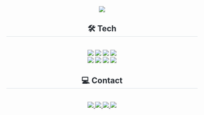 <div align="center">
  <img src="https://capsule-render.vercel.app/api?type=waving&color=340094&height=240&text=Kang%20Si%20Yeon&animation=fadeIn&fontColor=ffffff&fontSize=70" />
</div>

<div align="center">
  <h2 style="border-bottom: 1px solid #d8dee4; color: #282d33;"> 🛠️ Tech</h2><br>
  <img src="https://img.shields.io/badge/Discord-5865F2?style=for-the-badge&logo=Discord&logoColor=white">
  <img src="https://img.shields.io/badge/Git-F05032?style=for-the-badge&logo=Git&logoColor=white">
  <img src="https://img.shields.io/badge/Github-181717?style=for-the-badge&logo=Github&logoColor=white">
  <img src="https://img.shields.io/badge/Notion-000000?style=for-the-badge&logo=Notion&logoColor=white"><br/>
  <img src="https://img.shields.io/badge/Javascript-F7DF1E?style=for-the-badge&logo=Javascript&logoColor=white">
  <img src="https://img.shields.io/badge/Node.js-339933?style=for-the-badge&logo=Node.js&logoColor=white">
  <img src="https://img.shields.io/badge/Next.js-000000?style=for-the-badge&logo=Next.js&logoColor=white">
  <img src="https://img.shields.io/badge/React-61DAFB?style=for-the-badge&logo=React&logoColor=white">
</div>

<div align="center">
  <h2 style="border-bottom: 1px solid #d8dee4; color: #282d33;"> 💻 Contact</h2><br>
  <a href="https://singnyeo.tistory.com/">
    <img src="https://img.shields.io/badge/Tistory-000000?style=for-the-badge&logo=Tistory&logoColor=white">
  </a>
  <a href="https://blog.naver.com/singnyeo">
    <img src="https://img.shields.io/badge/Naver-03C75A?style=for-the-badge&logo=Naver&logoColor=white">
  </a>
  <a href="https://www.instagram.com/sx._.yxxn/">
    <img src="https://img.shields.io/badge/Instagram-E4405F?style=for-the-badge&logo=Instagram&logoColor=white">
  </a>
  <a href="mailto:rkdtldus0115@gmail.com">
    <img src="https://img.shields.io/badge/Gmail-EA4335?style=for-the-badge&logo=Gmail&logoColor=white">
  </a>
</div>

<div align="center">
<!--   <h2 style="border-bottom: 1px solid #d8dee4; color: #282d33;"></h2><br>
  <img src="https://github-readme-stats.vercel.app/api?username=singnyeo&count_private=true&show_icons=true&theme=midnight-purple" />
  <br />
  <img src="https://github-readme-stats.vercel.app/api/top-langs/?username=singnyeo&theme=midnight-purple" /> -->
</div>
